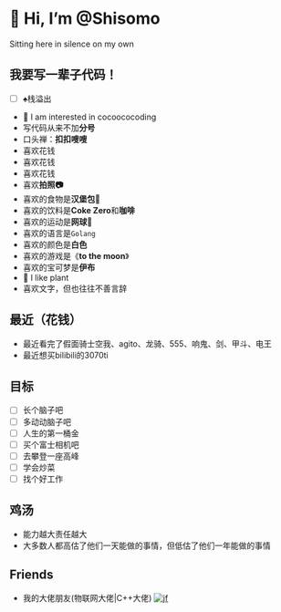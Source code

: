 # 👋 Hi, I’m @Shisomo

Sitting here in silence on my own

## 我要写一辈子代码！

- [ ] ♠︎栈溢出
- 👀 I am interested in cocoococoding
- 写代码从来不加**分号**
- 口头禅：**扣扣嗖嗖**
- 喜欢花钱
- 喜欢花钱
- 喜欢花钱
- 喜欢**拍照📷**
- 喜欢的食物是**汉堡包🍔**
- 喜欢的饮料是**Coke Zero**和**咖啡**
- 喜欢的运动是**网球🎾**
- 喜欢的语言是`Golang`
- 喜欢的颜色是**白色**
- 喜欢的游戏是《**to the moon**》
- 喜欢的宝可梦是**伊布**
- 🍃 I like plant
- 喜欢文字，但也往往不善言辞


## 最近（花钱）

- 最近看完了假面骑士空我、agito、龙骑、555、响鬼、剑、甲斗、电王
- 最近想买bilibili的3070ti

## 目标

- [ ] 长个脑子吧
- [ ] 多动动脑子吧
- [ ] 人生的第一桶金
- [ ] 买个富士相机吧
- [ ] 去攀登一座高峰
- [ ] 学会炒菜
- [ ] 找个好工作

## 鸡汤

- 能力越大责任越大
- 大多数人都高估了他们一天能做的事情，但低估了他们一年能做的事情

## Friends

- 我的大佬朋友(物联网大佬|C++大佬)
[![jf](https://shisomo.pwrlab.cn/jf.jpg)](https://github.com/jinfeng1025/)
